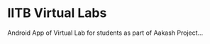 IITB Virtual Labs
=================

Android App of Virtual Lab for students as part of Aakash Project...
